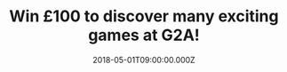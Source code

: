 ---
campaign-uuid: "c-98b8e5c7-7516-4788-8f48-1d65a38a1350"
type: "Preview"
category: "competition"
date: "2018-05-01T09:00:00.000Z"
end-date: "2018-06-01T23:59:00.000Z"
disable-form: false
is_promoted: false
has_entry_page: true
title: "Win £100 to discover many exciting games at G2A!"
competition-description: "<p>Calling all gamers out there! We have great news for\
  \ you! We’re giving away a £100 voucher for you to spend at the fastest growing\
  \ digital gaming marketplace in the world: G2A!</p> \r\n<p>Liking what you hear?\
  \ Click below to get involved!</p>"
hero-header: "Win £100 to discover many exciting games at G2A!"
terms-confirmation: "N/A"
banner-img: "https://assets.expresslyapp.com/asset-4997008a-a904-460f-ab65-eecbc48641de.jpg"
logo-left-href: "http://g2a.com"
logo-left-image: "https://assets.expresslyapp.com/asset-2c869b3a-c212-4099-9a95-887e898331e2.jpg"
logo-left-title: "G2A"
bg-image-hero: "https://assets.expresslyapp.com/asset-72f5fd89-4c77-495b-9c7b-d3a6bd8d9143.jpg"
bg-image-first: "https://assets.expresslyapp.com/asset-55bf271b-e937-4346-b06b-dd66393f8090.jpg"
bg-image-second: "https://assets.expresslyapp.com/asset-05768a75-4217-42ac-b1fa-041a846ffe0b.jpg"
section1-content: "<p>At G2A they want to reinvent the simplicity of global trade.\
  \ That’s why they  have become the fastest growing digital gaming marketplace in\
  \ the world with more than 16 million happy users.</p> \r\n<p>Digital gaming products\
  \ are making G2A the highest site in the gaming industry spreading rapidly across\
  \ the globe!</p>\r\n<p>This go-to marketplace is the best site to buy thousands\
  \ of products at attractive prices!</p>"
section2-content: "<p>Leader of the Region in Financial Services, Best Deal of the\
  \ year 2017, Company of the year, Innovation in Costumer Experience, Innovative\
  \ Cross Cultural Trainingfor Gamers, Cross Cultural Customer Experience,G2A Land\
  \ Oculus Virtual Reality are some of its numerous awards</p>\r\n<p>If you’re looking\
  \ forward to join the G2A community, now thanks to NME AAA you can, because we are\
  \ giving YOU the chance to win £100 to spend at G2A! Enter the form below and you\
  \ could discover and enjoy tons of games at G2A!</p>"
entry-title: "Win £100 to discover many exciting games at G2A!"
entry-content: "<p>Enter the draw to win a £100 to discover many exciting games at\
  \ G2A and enjoy your favourite games by completing the form below before 23.59pm\
  \ on 01/07/2018.</p>"
has-winner: false
prize-description: "£100 to discover many exciting games at G2A."
special-conditions: "Multiple entries are allowed up to one every 24 hours."
---